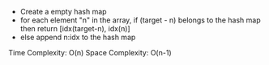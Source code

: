 - Create a empty hash map
- for each element "n" in the array, if (target - n) belongs to the hash map then return [idx(target-n), idx(n)]
- else append n:idx to the hash map

Time Complexity: O(n)
Space Complexity: O(n-1)
